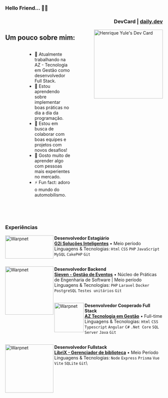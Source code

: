 ### Hello Friend... 👋🤖

<div align="left">
  <div align="right">
    <h3>DevCard | <a href="https://app.daily.dev" target="_blank">daily.dev</a></h3>
  </div>
  <a href="https://app.daily.dev/henriqueyz"><img src="https://api.daily.dev/devcards/b56533387add46b6a68acc285dba2de3.png?r=mec" width="220" align="right" target="_blank" alt="Henrique Yule's Dev Card"/></a>
</div>

<!-- Div pai -->
<h2>Um pouco sobre mim:</h2>
<div style="display: flex; justify-content: center; align-items: center;">

<!-- esquerda -->
<div style="width: 50%; box-sizing: border-box; float: left;">
    <!-- Conteúdo da esquerda -->
    <ul>
    <li>🔭 Atualmente trabalhando na AZ - Tecnologia em Gestão como desenvolvedor Full Stack.</li>
    <li>🌱 Estou aprendendo sobre implementar boas práticas no dia a dia da programação.</li>
    <li>👯 Estou em busca de colaborar com boas equipes e projetos com novos desafios!</li>
    <li>🧐 Gosto muito de aprender algo com pessoas mais experientes no mercado.</li>
    <li>⚡ Fun fact: adoro o mundo do automobilismo.</li>
    </ul>
</div>
</div>

<br/><br/>

### Experiências

[<img align="left" height="74px" width="154px" alt="Warpnet" src="https://grupog2i.com.br/wp-content/uploads/2021/08/cropped-Logog2i-cropped.png"/>](https://grupog2i.com.br/)
**Desenvolvedor Estagiário** \
[**G2i Soluções Inteligentes**](https://grupog2i.com.br/) • Meio período \
Linguagens & Tecnologias: `Html` `CSS` `PHP` `JavaScript` `MySQL` `CakePHP` `Git`\
<br/>

[<img align="left" width="154px" alt="Warpnet" src="https://nes.facom.ufms.br/storage/uploads/VzsHCfwtilqIVP6qHQGcvL60UQSYvQTYtlMgPuje.png"/>](https://www.azi.com.br/)
**Desenvolvedor Backend** \
[**Sieven - Gestão de Eventos**](https://nes.facom.ufms.br/projeto/sieven-sistema-de-gestao-de-eventos) • Núcleo de Práticas de Engenharia de Software | Meio período \
Linguagens & Tecnologias: `PHP` `Laravel` `Docker` `PostgreSQL` `Testes unitários` `Git`\
<br/>

[<img align="left" height="94px" width="94px" alt="Warpnet" src="https://media.licdn.com/dms/image/C4E0BAQFovSJo17j-KA/company-logo_200_200/0/1625663732908?e=2147483647&v=beta&t=oLNDK_H_JDUT8LPfNjDqDUi_eb8oUxTOfpkdBiVpsLc"/>](https://www.azi.com.br/)
**Desenvolvedor Cooperado Full Stack** \
[**AZ Tecnologia em Gestão**](https://www.azi.com.br/) • Full-time \
Linguagens & Tecnologias: `Html` `CSS` `Typescript` `Angular` `C#` `.Net Core` `SQL Server` `Java` `Git`\
<br/>

[<img align="left" width="154px" alt="Warpnet" src="https://nes.facom.ufms.br/storage/uploads/Uvcuben1QzWCVyQjOlo2LWb4uVkSpE6rT4Gl6xX7.png"/>]([https://www.azi.com.br/](https://nes.facom.ufms.br/projeto/gerenciador-de-biblioteca))
**Desenvolvedor Fullstack** \
[**LibriX - Gerenciador de biblioteca**](https://nes.facom.ufms.br/projeto/gerenciador-de-biblioteca) • Meio Período \
Linguagens & Tecnologias: `Node` `Express` `Prisma` `Vue` `Vite` `SQLite` `Git`\
